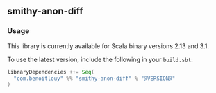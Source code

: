 ## smithy-anon-diff

### Usage

This library is currently available for Scala binary versions 2.13 and 3.1.

To use the latest version, include the following in your `build.sbt`:

```scala
libraryDependencies ++= Seq(
  "com.benoitlouy" %% "smithy-anon-diff" % "@VERSION@"
)
```
